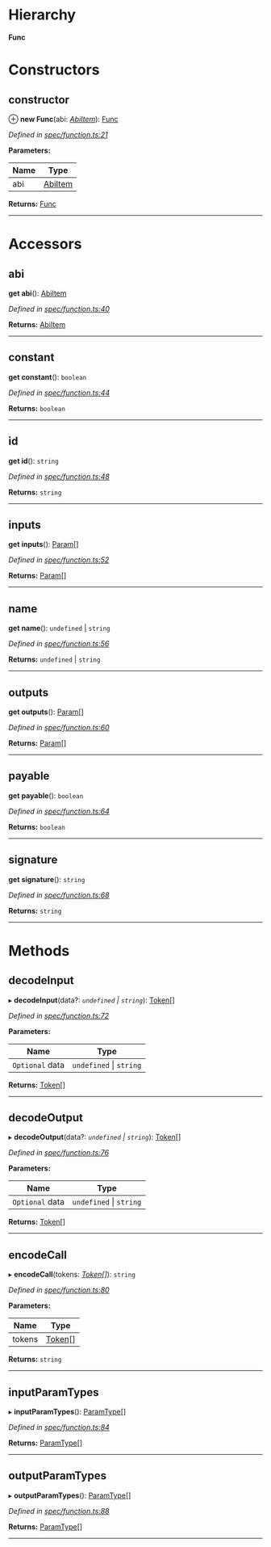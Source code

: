 

# Hierarchy

**Func**

# Constructors

<a id="constructor"></a>

##  constructor

⊕ **new Func**(abi: *[AbiItem](../interfaces/_types_.abiitem.md)*): [Func](_spec_function_.func.md)

*Defined in [spec/function.ts:21](https://github.com/paritytech/js-libs/blob/de303d2/packages/abi/src/spec/function.ts#L21)*

**Parameters:**

| Name | Type |
| ------ | ------ |
| abi | [AbiItem](../interfaces/_types_.abiitem.md) |

**Returns:** [Func](_spec_function_.func.md)

___

# Accessors

<a id="abi"></a>

##  abi

**get abi**(): [AbiItem](../interfaces/_types_.abiitem.md)

*Defined in [spec/function.ts:40](https://github.com/paritytech/js-libs/blob/de303d2/packages/abi/src/spec/function.ts#L40)*

**Returns:** [AbiItem](../interfaces/_types_.abiitem.md)

___
<a id="constant"></a>

##  constant

**get constant**(): `boolean`

*Defined in [spec/function.ts:44](https://github.com/paritytech/js-libs/blob/de303d2/packages/abi/src/spec/function.ts#L44)*

**Returns:** `boolean`

___
<a id="id"></a>

##  id

**get id**(): `string`

*Defined in [spec/function.ts:48](https://github.com/paritytech/js-libs/blob/de303d2/packages/abi/src/spec/function.ts#L48)*

**Returns:** `string`

___
<a id="inputs"></a>

##  inputs

**get inputs**(): [Param](_spec_param_.param.md)[]

*Defined in [spec/function.ts:52](https://github.com/paritytech/js-libs/blob/de303d2/packages/abi/src/spec/function.ts#L52)*

**Returns:** [Param](_spec_param_.param.md)[]

___
<a id="name"></a>

##  name

**get name**(): `undefined` \| `string`

*Defined in [spec/function.ts:56](https://github.com/paritytech/js-libs/blob/de303d2/packages/abi/src/spec/function.ts#L56)*

**Returns:** `undefined` \| `string`

___
<a id="outputs"></a>

##  outputs

**get outputs**(): [Param](_spec_param_.param.md)[]

*Defined in [spec/function.ts:60](https://github.com/paritytech/js-libs/blob/de303d2/packages/abi/src/spec/function.ts#L60)*

**Returns:** [Param](_spec_param_.param.md)[]

___
<a id="payable"></a>

##  payable

**get payable**(): `boolean`

*Defined in [spec/function.ts:64](https://github.com/paritytech/js-libs/blob/de303d2/packages/abi/src/spec/function.ts#L64)*

**Returns:** `boolean`

___
<a id="signature"></a>

##  signature

**get signature**(): `string`

*Defined in [spec/function.ts:68](https://github.com/paritytech/js-libs/blob/de303d2/packages/abi/src/spec/function.ts#L68)*

**Returns:** `string`

___

# Methods

<a id="decodeinput"></a>

##  decodeInput

▸ **decodeInput**(data?: *`undefined` \| `string`*): [Token](_token_token_.token.md)[]

*Defined in [spec/function.ts:72](https://github.com/paritytech/js-libs/blob/de303d2/packages/abi/src/spec/function.ts#L72)*

**Parameters:**

| Name | Type |
| ------ | ------ |
| `Optional` data | `undefined` \| `string` |

**Returns:** [Token](_token_token_.token.md)[]

___
<a id="decodeoutput"></a>

##  decodeOutput

▸ **decodeOutput**(data?: *`undefined` \| `string`*): [Token](_token_token_.token.md)[]

*Defined in [spec/function.ts:76](https://github.com/paritytech/js-libs/blob/de303d2/packages/abi/src/spec/function.ts#L76)*

**Parameters:**

| Name | Type |
| ------ | ------ |
| `Optional` data | `undefined` \| `string` |

**Returns:** [Token](_token_token_.token.md)[]

___
<a id="encodecall"></a>

##  encodeCall

▸ **encodeCall**(tokens: *[Token](_token_token_.token.md)[]*): `string`

*Defined in [spec/function.ts:80](https://github.com/paritytech/js-libs/blob/de303d2/packages/abi/src/spec/function.ts#L80)*

**Parameters:**

| Name | Type |
| ------ | ------ |
| tokens | [Token](_token_token_.token.md)[] |

**Returns:** `string`

___
<a id="inputparamtypes"></a>

##  inputParamTypes

▸ **inputParamTypes**(): [ParamType](_spec_paramtype_paramtype_.paramtype.md)[]

*Defined in [spec/function.ts:84](https://github.com/paritytech/js-libs/blob/de303d2/packages/abi/src/spec/function.ts#L84)*

**Returns:** [ParamType](_spec_paramtype_paramtype_.paramtype.md)[]

___
<a id="outputparamtypes"></a>

##  outputParamTypes

▸ **outputParamTypes**(): [ParamType](_spec_paramtype_paramtype_.paramtype.md)[]

*Defined in [spec/function.ts:88](https://github.com/paritytech/js-libs/blob/de303d2/packages/abi/src/spec/function.ts#L88)*

**Returns:** [ParamType](_spec_paramtype_paramtype_.paramtype.md)[]

___

